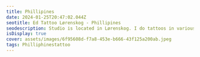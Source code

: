 ```yaml
--- 
title: Phillipines 
date: 2024-01-25T20:47:02.044Z 
seotitle: Ed Tattoo Lørenskog - Phillipines 
seodescription: Studio is located in Lørenskog. I do tattoos in various styles. one of my styles is Phillipines. Don't hesitate to contact me... 
isDisplay: true 
cover: assets/images/6f95608d-f7a8-453e-b666-43f125a200ab.jpeg 
tags: Philliphinestattoo 
--- 
```

